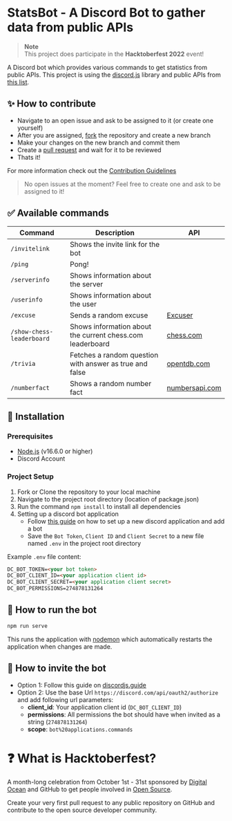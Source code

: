 # StatsBot - A Discord Bot to gather data from public APIs

> **Note** <br>
> This project does participate in the **Hacktoberfest 2022** event!

A Discord bot which provides various commands to get statistics from public APIs. This project is using the [discord.js](https://discord.js.org/) library and public APIs from [this list](https://github.com/public-apis/public-apis).

## :sparkles: How to contribute

- Navigate to an open issue and ask to be assigned to it (or create one yourself)
- After you are assigned, [fork](https://docs.github.com/en/get-started/quickstart/fork-a-repo) the repository and create a new branch
- Make your changes on the new branch and commit them
- Create a [pull request](https://docs.github.com/en/pull-requests/collaborating-with-pull-requests/proposing-changes-to-your-work-with-pull-requests/creating-a-pull-request) and wait for it to be reviewed
- Thats it!

For more information check out the [Contribution Guidelines](CONTRIBUTING.md)

> No open issues at the moment? Feel free to create one and ask to be assigned to it!

## :white_check_mark: Available commands

<!-- markdown table -->

| Command                   | Description                                               | API                                                              |
| ------------------------- | --------------------------------------------------------- | ---------------------------------------------------------------- |
| `/invitelink`             | Shows the invite link for the bot                         |                                                                  |
| `/ping`                   | Pong!                                                     |                                                                  |
| `/serverinfo`             | Shows information about the server                        |                                                                  |
| `/userinfo`               | Shows information about the user                          |                                                                  |
| `/excuse`                 | Sends a random excuse                                     | [Excuser](https://excuser.herokuapp.com/)                        |
| `/show-chess-leaderboard` | Shows information about the current chess.com leaderboard | [chess.com](https://www.chess.com/news/view/published-data-api)  |
| `/trivia`                 | Fetches a random question with answer as true and false   | [opentdb.com](https://opentdb.com/api.php?amount=1&type=boolean) |
| `/numberfact`             | Shows a random number fact                                | [numbersapi.com](http://numbersapi.com/)                         |

## :wrench: Installation

### Prerequisites

- [Node.js](https://nodejs.org/en/download/) (v16.6.0 or higher)
- Discord Account

### Project Setup

1. Fork or Clone the repository to your local machine
2. Navigate to the project root directory (location of package.json)
3. Run the command `npm install` to install all dependencies
4. Setting up a discord bot application
   - Follow [this guide](https://discordjs.guide/preparations/setting-up-a-bot-application.html) on how to set up a new discord application and add a bot
   - Save the `Bot Token`, `Client ID` and `Client Secret` to a new file named `.env` in the project root directory

Example `.env` file content:

```html
DC_BOT_TOKEN=<your bot token>
DC_BOT_CLIENT_ID=<your application client id>
DC_BOT_CLIENT_SECRET=<your application client secret>
DC_BOT_PERMISSIONS=274878131264
```

## :rocket: How to run the bot

```sh
npm run serve
```

This runs the application with [nodemon](https://www.npmjs.com/package/nodemon) which automatically restarts the application when changes are made.

## :link: How to invite the bot

- Option 1: Follow this guide on [discordjs.guide](https://discordjs.guide/preparations/adding-your-bot-to-servers.html)
- Option 2: Use the base Url `https://discord.com/api/oauth2/authorize` and add following url parameters:
  - **client_id**: Your application client id (`DC_BOT_CLIENT_ID`)
  - **permissions**: All permissions the bot should have when invited as a string (`274878131264`)
  - **scope**: `bot%20applications.commands`

# :question: What is Hacktoberfest?

A month-long celebration from October 1st - 31st sponsored by [Digital Ocean](https://hacktoberfest.com/) and GitHub to get people involved in [Open Source](https://github.com/open-source).

Create your very first pull request to any public repository on GitHub and contribute to the open source developer community.
